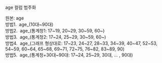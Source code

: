 age 컬럼 범주화

원본\: age&nbsp;&nbsp;<br>
방법1.&nbsp; age_(10대\~90대)&nbsp;&nbsp;<br>
방법2. &nbsp;age_(통계청1\: 17\~19, 20\~29, 30\~59, 60\~)&nbsp;&nbsp;<br>
방법3. &nbsp;age_(통계청2\: 17\~24, 25\~29, 30\~59, 60\~)&nbsp;&nbsp;<br>
방법4. &nbsp;age_(그래프 형상대로\: 17\~23, 24\~27, 28\~33, 34\~39, 40\~47, 52\~53, 54\~59, 60\~64, 65\~68, 69\~71, 72\~75, 76\~82, 83\~89, 90) <br>
방법5. &nbsp;age_(통계청\+30대\~90대\: 17\~24, 25\~29, 30대, ... , 90대)
